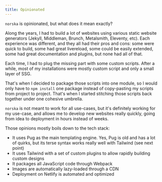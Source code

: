 ```yaml
---
title: Opinionated
---
```


`norska` is opinionated, but what does it mean exactly?

Along the years, I had to build a lot of websites using various static website
generators (Jekyll, Middleman, Brunch, Metalsmith, Eleventy, etc). Each
experience was different, and they all had their pros and cons: some were quick
to build, some had great livereload, some could be easily extended, some had
great documentation and plugins, but none had all of that.

Each time, I had to plug the missing part with some custom scripts. After
a while, most of my installations were mostly custom script and only a small
layer of SSG.

That's when I decided to package those scripts into one module, so I would only
have to `npm install` one package instead of copy-pasting my scripts from
project to project. That's when I started stitching those scripts back together
under one cohesive umbrella.

`norska` is not meant to work for all use-cases, but it's definitely working for
my use-case, and allows me to develop new websites really quickly, going from
idea to deployment in hours instead of weeks.

Those opinions mostly boils down to the tech stack:

- It uses Pug as the main templating engine. Yes, Pug is old and has a lot of
  quirks, but its terse syntax works really well with Tailwind (see next point)
- It uses Tailwind with a set of custom plugins to allow rapidly building custom
  designs
- It packages all JavaScript code through Webpack
- Images are automatically lazy-loaded through a CDN
- Deployment on Netlify is automated and optimized



